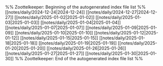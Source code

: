%% Zoottelkeeper: Beginning of the autogenerated index file list  %%
 [[notes/daily/2024-12-24|2024-12-24]]
 [[notes/daily/2024-12-27|2024-12-27]]
 [[notes/daily/2025-01-02|2025-01-02]]
 [[notes/daily/2025-01-03|2025-01-03]]
 [[notes/daily/2025-01-04|2025-01-04]]
 [[notes/daily/2025-01-07|2025-01-07]]
 [[notes/daily/2025-01-09|2025-01-09]]
 [[notes/daily/2025-01-10|2025-01-10]]
 [[notes/daily/2025-01-12|2025-01-12]]
 [[notes/daily/2025-01-15|2025-01-15]]
 [[notes/daily/2025-01-18|2025-01-18]]
 [[notes/daily/2025-01-19|2025-01-19]]
 [[notes/daily/2025-01-20|2025-01-20]]
 [[notes/daily/2025-01-26|2025-01-26]]
 [[notes/daily/2025-01-27|2025-01-27]]
 [[notes/daily/2025-01-30|2025-01-30]]
%% Zoottelkeeper: End of the autogenerated index file list  %%
